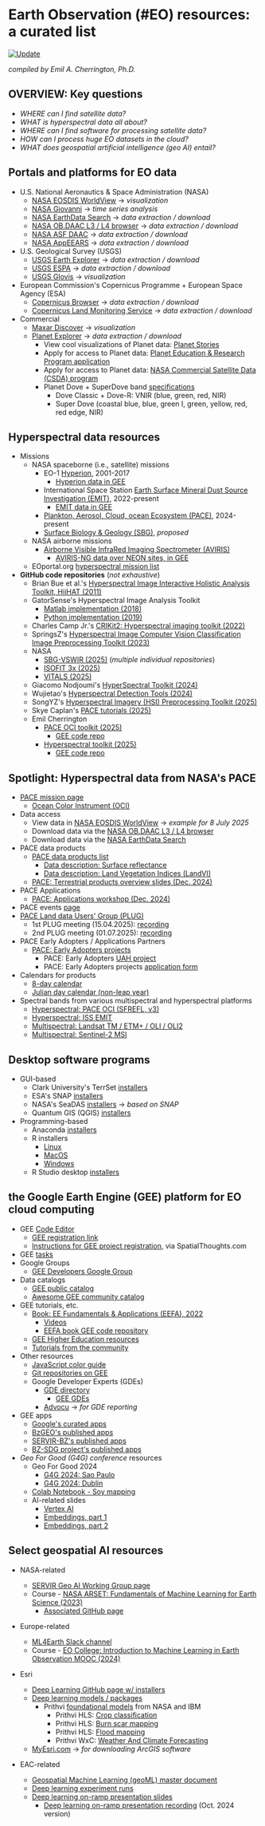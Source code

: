 # Earth Observation (#EO) resources: a curated list
[![Update](https://img.shields.io/github/last-commit/bzgeo/bzgeo?label=last%20updated&style=flat-square)](https://github.com/BzGEO/BzGEO/edit/main/links/EO_resources_curated.md)

*compiled by Emil A. Cherrington, Ph.D.*

## OVERVIEW: Key questions
* *WHERE can I find satellite data?*
* *WHAT is hyperspectral data all about?*
* *WHERE can I find software for processing satellite data?*
* *HOW can I process huge EO datasets in the cloud?* 
* *WHAT does geospatial artificial intelligence (geo AI) entail?*

## Portals and platforms for EO data
* U.S. National Aeronautics & Space Administration (NASA)
  * [NASA EOSDIS WorldView](https://worldview.earthdata.nasa.gov/) -> *visualization*
  * [NASA Giovanni](https://giovanni.gsfc.nasa.gov/giovanni/) -> *time series analysis*
  * [NASA EarthData Search](https://search.earthdata.nasa.gov/search) -> *data extraction / download*
  * [NASA  OB.DAAC L3 / L4 browser](https://oceandata.sci.gsfc.nasa.gov/l3/) -> *data extraction / download*
  * [NASA ASF DAAC](https://search.asf.alaska.edu/#/) -> *data extraction / download*
  * [NASA AppEEARS](https://appeears.earthdatacloud.nasa.gov/) -> *data extraction / download*
* U.S. Geological Survey (USGS)
  * [USGS Earth Explorer](https://earthexplorer.usgs.gov/) -> *data extraction / download*
  * [USGS ESPA](https://espa.cr.usgs.gov/) -> *data extraction / download*
  * [USGS Glovis](https://glovis.usgs.gov/app) -> *visualization*
* European Commission's Copernicus Programme + European Space Agency (ESA)
  * [Copernicus Browser](https://browser.dataspace.copernicus.eu/) -> *data extraction / download*
  * [Copernicus Land Monitoring Service](https://land.copernicus.eu/en) -> *data extraction / download*
* Commercial
  * [Maxar Discover](https://discover.maxar.com/) -> *visualization*
  * [Planet Explorer](https://www.planet.com/explorer/) -> *data extraction / download*
    * View cool visualizations of Planet data: [Planet Stories](https://www.planet.com/stories/)
    * Apply for access to Planet data: [Planet Education & Research Program application](https://www.planet.com/industries/education-and-research/#apply-now)
    * Apply for access to Planet data: [NASA Commercial Satellite Data (CSDA) program](https://csdap.earthdata.nasa.gov/signup/)
    * Planet Dove + SuperDove band [specifications](https://docs.planet.com/data/imagery/planetscope/)
      * Dove Classic + Dove-R: VNIR (blue, green, red, NIR)
      * Super Dove (coastal blue, blue, green I, green, yellow, red, red edge, NIR)

## Hyperspectral data resources
* Missions
  * NASA spaceborne (i.e., satellite) missions
    * EO-1 [Hyperion](https://www.usgs.gov/centers/eros/science/usgs-eros-archive-earth-observing-one-eo-1-hyperion), 2001-2017
      * [Hyperion data in GEE](https://developers.google.com/earth-engine/datasets/catalog/EO1_HYPERION)
    * International Space Station [Earth Surface Mineral Dust Source Investigation (EMIT)](https://earth.jpl.nasa.gov/emit/), 2022-present
      * [EMIT data in GEE](https://developers.google.com/earth-engine/datasets/catalog/NASA_EMIT_L2A_RFL)
    * [Plankton, Aerosol, Cloud, ocean Ecosystem (PACE)](https://pace.oceansciences.org/), 2024-present
    * [Surface Biology & Geology (SBG)](https://sbg.jpl.nasa.gov/), *proposed*
  * NASA airborne missions
    * [Airborne Visible InfraRed Imaging Spectrometer (AVIRIS)](https://aviris.jpl.nasa.gov/)
      * [AVIRIS-NG data over NEON sites, in GEE](https://developers.google.com/earth-engine/datasets/catalog/projects_neon-prod-earthengine_assets_HSI_REFL_002)
  * EOportal.org [hyperspectral mission list](https://www.eoportal.org/other-space-activities/hyperspectral-imaging)
* **GitHub code repositories** (*not exhaustive*)
  * Brian Bue et al.'s [Hyperspectral Image Interactive Holistic Analysis Toolkit, HiiHAT (2011)](https://github.com/dsmbgu8/HiiHAT)
  * GatorSense's Hyperspectral Image Analysis Toolkit
    * [Matlab implementation (2018)](https://github.com/GatorSense/hsi_toolkit)
    * [Python implementation (2019)](https://github.com/GatorSense/hsi_toolkit_py)
  * Charles Camp Jr.'s [CRIKit2: Hyperspectral imaging toolkit (2022)](https://github.com/CCampJr/CRIkit2)
  * SpringsZ's [Hyperspectral Image Computer Vision Classification Image Preprocessing Toolkit (2023)](https://github.com/springsZ/Hyperspectral-Image-Computer-Vision-Classification-Image-Preprocessing-Toolkit)
  * NASA
    * [SBG-VSWIR (2025)](https://github.com/sbg-vswir) (*multiple individual repositories*)
    * [ISOFIT 3x (2025)](https://github.com/isofit/isofit)
    * [VITALS (2025)](https://github.com/nasa/VITALS)
  * Giacomo Nodjoumi's [HyperSpectral Toolkit (2024)](https://github.com/Hyradus/HyperSpectralToolkit)
  * Wujietao's [Hyperspectral Detection Tools (2024)](https://github.com/wujietao233/Hyperspectral_Detection_Tools)
  * SongYZ's [Hyperspectral Imagery (HSI) Preprocessing Toolkit (2025)](https://github.com/songyz2019/hsi-preprocessing-toolkit)
  * Skye Caplan's [PACE tutorials (2025)](https://github.com/skyecaplan/pace_tutorials)
  * Emil Cherrington
    * [PACE OCI toolkit (2025)](https://github.com/BzGEO/pace_oci_toolkit)
      * [GEE code repo](https://bit.ly/gee_repo_pace_oci)
    * [Hyperspectral toolkit (2025)](https://github.com/BzGEO/hyperspectral_toolkit)
      * [GEE code repo](https://bit.ly/gee_repo_hyperspectral)

## Spotlight: Hyperspectral data from NASA's PACE
* [PACE mission page](https://pace.oceansciences.org/)
  * [Ocean Color Instrument (OCI)](https://pace.oceansciences.org/oci.htm)
* Data access
  * View data in [NASA EOSDIS WorldView](https://go.nasa.gov/4kNDA1z) -> *example for 8 July 2025*
  * Download data via the [NASA  OB.DAAC L3 / L4 browser](https://oceandata.sci.gsfc.nasa.gov/l3/)
  * Download data via the [NASA EarthData Search](https://search.earthdata.nasa.gov/search?fi=OCI&as[platforms][0]=Space-based%20Platforms%3AEarth%20Observation%20Satellites%3A%3APACE&as[instrument][0]=OCI&fpb0=Space-based%20Platforms&fpc0=Earth%20Observation%20Satellites&fps0=PACE)
* PACE data products
  * [PACE data products list](https://pace.oceansciences.org/data_table.htm)
    * [Data description: Surface reflectance](https://oceancolor.gsfc.nasa.gov/data/10.5067/PACE/OCI/L2/SFREFL/3.0)
    * [Data description: Land Vegetation Indices (LandVI)](https://oceancolor.gsfc.nasa.gov/data/10.5067/PACE/OCI/L2/LANDVI/3.0)
  * [PACE: Terrestrial products overview slides (Dec. 2024)](https://pace.oceansciences.org/docs/03-c-Huemmrich_PACE_Terrestrial.pdf)
* PACE Applications
  * [PACE: Applications workshop (Dec. 2024)](https://pace.oceansciences.org/event_archive/2024-PACE-Applications-Workshop.htm)
* PACE events [page](https://pace.oceansciences.org/events.htm)
* [PACE Land data Users' Group (PLUG)](https://pace.oceansciences.org/events_more.htm?id=74)
  * 1st PLUG meeting (15.04.2025): [recording](https://www.youtube.com/watch?v=7U1FBZyB-dk)
  * 2nd PLUG meeting (01.07.2025): [recording](https://www.youtube.com/watch?v=hOu8rPd_x6I)
* PACE Early Adopters / Applications Partners
  * [PACE: Early Adopters projects](https://pace.oceansciences.org/app_adopters.htm)
    * PACE: Early Adopters [UAH project](https://pace.oceansciences.org/people_ea.htm?id=127)
    * PACE: Early Adopters projects [application form](https://forms.gle/ZxUeqDJDZu47SEzD8)
* Calendars for products
  * [8-day calendar](https://bit.ly/pace_oci_8d_cal)
  * [Julian day calendar (non-leap year)](https://satcorps.larc.nasa.gov/safari/JulianDayChart.html)
* Spectral bands from various multispectral and hyperspectral platforms
  * [Hyperspectral: PACE OCI (SFREFL, v3)](https://bit.ly/pace_oci_sr_v3_bands)
  * [Hyperspectral: ISS EMIT](https://bit.ly/iss_emit_bands)
  * [Multispectral: Landsat TM / ETM+ / OLI / OLI2](https://bit.ly/landsat_bands)
  * [Multispectral: Sentinel-2 MSI](https://bit.ly/s2_bands)

## Desktop software programs
* GUI-based
  * Clark University's TerrSet [installers](https://github.com/ClarkCGA/terrset/releases)
  * ESA's SNAP [installers](https://step.esa.int/main/download/snap-download/)
  * NASA's SeaDAS [installers](https://seadas.gsfc.nasa.gov/downloads/) -> *based on SNAP*
  * Quantum GIS (QGIS) [installers](https://qgis.org/download/)
* Programming-based
  * Anaconda [installers](https://www.anaconda.com/download)
  * R installers
    * [Linux](https://cran.r-project.org/bin/linux/)
    * [MacOS](https://cran.r-project.org/bin/macosx/)
    * [Windows](https://cran.r-project.org/bin/windows/)
  * R Studio desktop [installers](https://posit.co/download/rstudio-desktop/)

## the Google Earth Engine (GEE) platform for EO cloud computing
* GEE [Code Editor](https://code.earthengine.google.com/)
  * [GEE registration link](https://earthengine.google.com/signup/)
  * [Instructions for GEE project registration](https://courses.spatialthoughts.com/gee-sign-up.html), via SpatialThoughts.com
* GEE [tasks](https://code.earthengine.google.com/tasks)
* Google Groups
  * [GEE Developers Google Group](https://groups.google.com/g/google-earth-engine-developers)
* Data catalogs
  * [GEE public catalog](https://developers.google.com/earth-engine/datasets)
  * [Awesome GEE community catalog](https://gee-community-catalog.org/)
* GEE tutorials, etc.
  * [Book: EE Fundamentals & Applications (EEFA), 2022](https://www.eefabook.org/)
    * [Videos](https://www.youtube.com/@eefabook3667/videos)
    * [EEFA book GEE code repository](https://code.earthengine.google.com/?accept_repo=projects/gee-edu/book)
  * [GEE Higher Education resources](https://developers.google.com/earth-engine/tutorials/edu)
  * [Tutorials from the community](https://developers.google.com/earth-engine/tutorials/community/explore)
* Other resources
  * [JavaScript color guide](http://www.javascripter.net/faq/colornam.htm)
  * [Git repositories on GEE](https://earthengine.googlesource.com/)
  * Google Developer Experts (GDEs)
    * [GDE directory](https://developers.google.com/community/experts/directory)
      * [GEE GDEs](https://developers.google.com/community/experts/directory?specialization=earth-engine)
    * [Advocu](https://app.advocu.com/activities) -> *for GDE reporting*
* GEE apps
   * [Google's curated apps](https://www.earthengine.app/)
   * [BzGEO's published apps](https://bzgeo.users.earthengine.app/)
   * [SERVIR-BZ's published apps](https://servirbz.users.earthengine.app/)
   * [BZ-SDG project's published apps](https://bz-sdg.earthengine.app/)
* *Geo For Good (G4G) conference* resources
  * Geo For Good 2024
    * [G4G 2024: Sao Paulo](https://earthoutreachonair.withgoogle.com/events/geoforgood24-saopaulo)
    * [G4G 2024: Dublin](https://earthoutreachonair.withgoogle.com/events/geoforgood24-dublin)
  * [Colab Notebook - Soy mapping](https://colab.research.google.com/drive/1Iip9Li7ZguMxKUjZ4mbcg_q1EDyAvUB2)
  * AI-related slides
    * [Vertex AI](https://docs.google.com/presentation/d/1eNJDIoJg-ADrxC09JIzl00frjyseEc917rItTDPalGI/edit#slide=id.g303d87bcffc_0_0)
    * [Embeddings, part 1](https://docs.google.com/presentation/d/1ZfBYUNV1w377rkxc3REm5_evyzMJF6szxXGBszKC7uw/edit#slide=id.g3012811fd68_0_1316)
    * [Embeddings, part 2](https://docs.google.com/presentation/d/1azsWfeDuC-ZF5L8LNuWAEe49UOsxC-pPvqyZvSvJThk/edit#slide=id.g303d69aca51_0_197)
 
## Select geospatial AI resources

* NASA-related
  * [SERVIR Geo AI Working Group page](https://sites.google.com/uah.edu/geo-ai-working-group/home)
  * Course - [NASA ARSET: Fundamentals of Machine Learning for Earth Science (2023)](https://appliedsciences.nasa.gov/get-involved/training/english/arset-fundamentals-machine-learning-earth-science)
    * [Associated GitHub page](https://github.com/NASAARSET/ARSET_ML_Fundamentals)

* Europe-related
  * [ML4Earth Slack channel](https://ml4earthworkspace.slack.com/team)
  * Course - [EO College: Introduction to Machine Learning in Earth Observation MOOC (2024)](https://eo-college.org/courses/introduction-to-machine-learning-for-earth-observation/)

* Esri
  * [Deep Learning GitHub page w/ installers](https://github.com/Esri/deep-learning-frameworks?tab=readme-ov-file)
  * [Deep learning models / packages](https://livingatlas.arcgis.com/en/browse/#d=1&type=tool&itemTypes=Deep+Learning+Package)
    * Prithvi [foundational models](https://livingatlas.arcgis.com/en/browse/?q=prithvi#d=1&type=tool&itemTypes=Deep+Learning+Package&q=prithvi) from NASA and IBM
      * Prithvi HLS: [Crop classification](https://www.arcgis.com/home/item.html?id=39e598cb9eed4f1eac28f8484c5f3679)
      * Prithvi HLS: [Burn scar mapping](https://www.arcgis.com/home/item.html?id=9af7af28dd91473bbc8ad40942e74563)
      * Prithvi HLS: [Flood mapping](https://www.arcgis.com/home/item.html?id=29dc90c33daf402caa9293c2088d1057)
      * Prithvi WxC: [Weather And Climate Forecasting](https://www.arcgis.com/home/item.html?id=e5969e62295e4c7881b38ea16b565a2d)
  * [MyEsri.com](https://my.esri.com/) -> *for downloading ArcGIS software*

* EAC-related
  * [Geospatial Machine Learning (geoML) master document](https://bit.ly/geoml)
  * [Deep learning experiment runs](https://bit.ly/geoml_mod_comp)
  * [Deep learning on-ramp presentation slides](https://docs.google.com/presentation/d/1e9h_LQrSyL5oriFHUMxsVyWulQ1ReO1S/edit#slide=id.p1)
    * [Deep learning on-ramp presentation recording](https://www.youtube.com/watch?v=H-iAVLtkV0c) (Oct. 2024 version)
